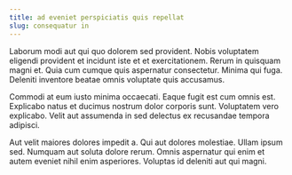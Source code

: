 ```yaml
---
title: ad eveniet perspiciatis quis repellat
slug: consequatur in
---
```


Laborum modi aut qui quo dolorem sed provident. Nobis voluptatem eligendi provident et incidunt iste et et exercitationem. Rerum in quisquam magni et. Quia cum cumque quis aspernatur consectetur. Minima qui fuga. Deleniti inventore beatae omnis voluptate quis accusamus.

Commodi at eum iusto minima occaecati. Eaque fugit est cum omnis est. Explicabo natus et ducimus nostrum dolor corporis sunt. Voluptatem vero explicabo. Velit aut assumenda in sed delectus ex recusandae tempora adipisci.

Aut velit maiores dolores impedit a. Qui aut dolores molestiae. Ullam ipsum sed. Numquam aut soluta dolore rerum. Omnis aspernatur qui enim et autem eveniet nihil enim asperiores. Voluptas id deleniti aut qui magni.
